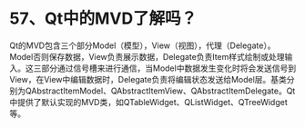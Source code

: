 # 57、**Qt中的MVD了解吗？**

Qt的MVD包含三个部分Model（模型），View（视图），代理（Delegate）。Model否则保存数据，View负责展示数据，Delegate负责Item样式绘制或处理输入。这三部分通过信号槽来进行通信，当Model中数据发生变化时将会发送信号到View，在View中编辑数据时，Delegate负责将编辑状态发送给Model层。基类分别为QAbstractItemModel、QAbstractItemView、QAbstractItemDelegate。Qt中提供了默认实现的MVD类，如QTableWidget、QListWidget、QTreeWidget等。